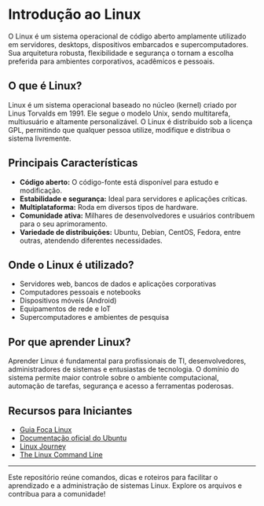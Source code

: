 # Introdução ao Linux

O Linux é um sistema operacional de código aberto amplamente utilizado em servidores, desktops, dispositivos embarcados e supercomputadores. Sua arquitetura robusta, flexibilidade e segurança o tornam a escolha preferida para ambientes corporativos, acadêmicos e pessoais.

## O que é Linux?

Linux é um sistema operacional baseado no núcleo (kernel) criado por Linus Torvalds em 1991. Ele segue o modelo Unix, sendo multitarefa, multiusuário e altamente personalizável. O Linux é distribuído sob a licença GPL, permitindo que qualquer pessoa utilize, modifique e distribua o sistema livremente.

## Principais Características

- **Código aberto:** O código-fonte está disponível para estudo e modificação.
- **Estabilidade e segurança:** Ideal para servidores e aplicações críticas.
- **Multiplataforma:** Roda em diversos tipos de hardware.
- **Comunidade ativa:** Milhares de desenvolvedores e usuários contribuem para o seu aprimoramento.
- **Variedade de distribuições:** Ubuntu, Debian, CentOS, Fedora, entre outras, atendendo diferentes necessidades.

## Onde o Linux é utilizado?

- Servidores web, bancos de dados e aplicações corporativas
- Computadores pessoais e notebooks
- Dispositivos móveis (Android)
- Equipamentos de rede e IoT
- Supercomputadores e ambientes de pesquisa

## Por que aprender Linux?

Aprender Linux é fundamental para profissionais de TI, desenvolvedores, administradores de sistemas e entusiastas de tecnologia. O domínio do sistema permite maior controle sobre o ambiente computacional, automação de tarefas, segurança e acesso a ferramentas poderosas.

## Recursos para Iniciantes

- [Guia Foca Linux](https://www.guiafoca.org/)
- [Documentação oficial do Ubuntu](https://help.ubuntu.com/)
- [Linux Journey](https://linuxjourney.com/)
- [The Linux Command Line](http://linuxcommand.org/)

---
Este repositório reúne comandos, dicas e roteiros para facilitar o aprendizado e a administração de sistemas Linux. Explore os arquivos e contribua para a comunidade!
